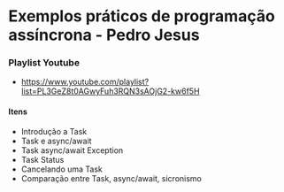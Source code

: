 # Exemplos práticos de programação assíncrona - Pedro Jesus

### Playlist Youtube
* https://www.youtube.com/playlist?list=PL3GeZ8t0AGwyFuh3RQN3sAOjG2-kw6f5H

#### Itens
* Introdução a Task
* Task e async/await
* Task async/await Exception
* Task Status
* Cancelando uma Task
* Comparação entre Task, async/await, sicronismo
